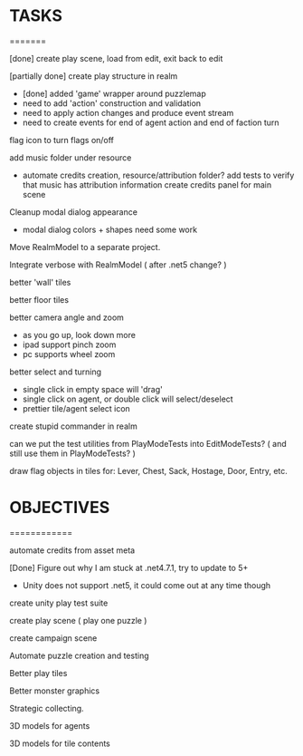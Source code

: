 
# TASKS
=======

[done] create play scene, load from edit, exit back to edit

[partially done] create play structure in realm
* [done] added 'game' wrapper around puzzlemap
* need to add 'action' construction and validation
* need to apply action changes and produce event stream
* need to create events for end of agent action and end of faction turn

flag icon to turn flags on/off

add music folder under resource
* automate credits creation, resource/attribution folder?
add tests to verify that music has attribution information
create credits panel for main scene

Cleanup modal dialog appearance
* modal dialog colors + shapes need some work

Move RealmModel to a separate project.

Integrate verbose with RealmModel ( after .net5 change? )

better 'wall' tiles

better floor tiles

better camera angle and zoom 
* as you go up, look down more
* ipad support pinch zoom
* pc supports wheel zoom

better select and turning
* single click in empty space will 'drag'
* single click on agent, or double click will select/deselect
* prettier tile/agent select icon

create stupid commander in realm

can we put the test utilities from PlayModeTests into EditModeTests?  ( and still use them in PlayModeTests? )

draw flag objects in tiles for: Lever, Chest, Sack, Hostage, Door, Entry, etc.


# OBJECTIVES
============

automate credits from asset meta

[Done] Figure out why I am stuck at .net4.7.1, try to update to 5+
* Unity does not support .net5, it could come out at any time though

create unity play test suite

create play scene ( play one puzzle )

create campaign scene

Automate puzzle creation and testing

Better play tiles

Better monster graphics

Strategic collecting.

3D models for agents

3D models for tile contents
